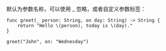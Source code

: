 
默认为参数名称，可以使用 _ 忽略，或者自定义参数标签：

```
func greet(_ person: String, on day: String) -> String {
    return "Hello \(person), today is \(day)."
}

greet("John", on: "Wednesday")
```
